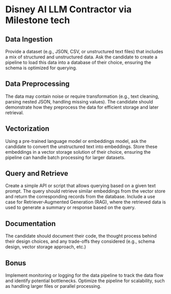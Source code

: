 # Disney AI LLM Contractor via Milestone tech
## Data Ingestion
Provide a dataset (e.g., JSON, CSV, or unstructured text files) that includes a mix of structured and
unstructured data. Ask the candidate to create a pipeline to load this data into a database of their
choice, ensuring the schema is optimized for querying.
## Data Preprocessing
The data may contain noise or require transformation (e.g., text cleaning, parsing nested JSON,
handling missing values). The candidate should demonstrate how they preprocess the data for
efficient storage and later retrieval.
## Vectorization
Using a pre-trained language model or embeddings model, ask the candidate to convert the
unstructured text into embeddings. Store these embeddings in a vector storage solution of their
choice, ensuring the pipeline can handle batch processing for larger datasets.
## Query and Retrieve
Create a simple API or script that allows querying based on a given text prompt. The query should
retrieve similar embeddings from the vector store and return the corresponding records from the
database. Include a use case for Retriever-Augmented Generation (RAG), where the retrieved data
is used to generate a summary or response based on the query.
## Documentation
The candidate should document their code, the thought process behind their design choices, and
any trade-offs they considered (e.g., schema design, vector storage approach, etc.)
## Bonus
Implement monitoring or logging for the data pipeline to track the data flow and identify potential
bottlenecks. Optimize the pipeline for scalability, such as handling larger files or parallel processing.